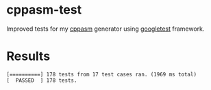 # cppasm-test
Improved tests for my [cppasm](https://github.com/aelfimow/cppasm)
generator using [googletest](https://github.com/google/googletest) framework.

# Results
```
[==========] 178 tests from 17 test cases ran. (1969 ms total)
[  PASSED  ] 178 tests.
```
